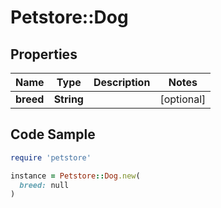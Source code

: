 # Petstore::Dog

## Properties

| Name | Type | Description | Notes |
| ---- | ---- | ----------- | ----- |
| **breed** | **String** |  | [optional] |

## Code Sample

```ruby
require 'petstore'

instance = Petstore::Dog.new(
  breed: null
)
```

